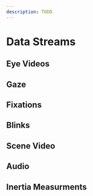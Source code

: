 ```yaml
---
description: TODO
---
```


# Data Streams

## Eye Videos

## Gaze

## Fixations

## Blinks

## Scene Video

## Audio

## Inertia Measurments
